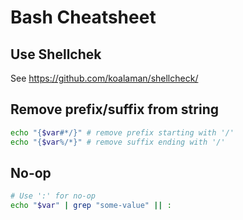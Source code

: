 # Bash Cheatsheet

## Use Shellchek

See https://github.com/koalaman/shellcheck/

## Remove prefix/suffix from string

```bash
echo "{$var#*/}" # remove prefix starting with '/'
echo "{$var%/*}" # remove suffix ending with '/'
```

## No-op

```bash
# Use ':' for no-op
echo "$var" | grep "some-value" || :
```

